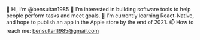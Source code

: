👋 Hi, I’m @bensultan1985
👀 I’m interested in building software tools to help people perform tasks and meet goals.
🌱 I’m currently learning React-Native, and hope to publish an app in the Apple store by the end of 2021.
📫 How to reach me: bensultan1985@gmail.com

<!---
bensultan1985/bensultan1985 is a ✨ special ✨ repository because its `README.md` (this file) appears on your GitHub profile.
You can click the Preview link to take a look at your changes.
--->
